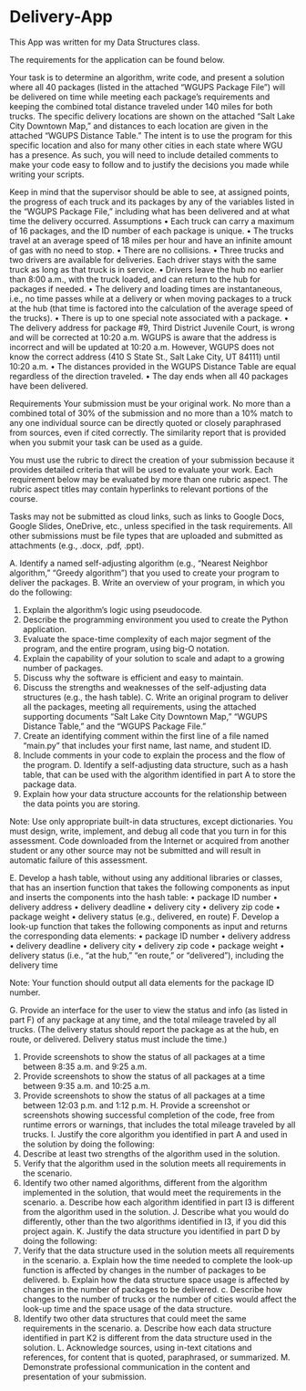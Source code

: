 # Delivery-App
This App was written for my Data Structures class.

The requirements for the application can be found below.

Your task is to determine an algorithm, write code, and present a solution where all 40 packages (listed in the attached “WGUPS Package File”) will be delivered on time while meeting each package’s requirements and keeping the combined total distance traveled under 140 miles for both trucks. The specific delivery locations are shown on the attached “Salt Lake City Downtown Map,” and distances to each location are given in the attached “WGUPS Distance Table.” The intent is to use the program for this specific location and also for many other cities in each state where WGU has a presence. As such, you will need to include detailed comments to make your code easy to follow and to justify the decisions you made while writing your scripts.

Keep in mind that the supervisor should be able to see, at assigned points, the progress of each truck and its packages by any of the variables listed in the “WGUPS Package File,” including what has been delivered and at what time the delivery occurred.
Assumptions
•   Each truck can carry a maximum of 16 packages, and the ID number of each package is unique.
•   The trucks travel at an average speed of 18 miles per hour and have an infinite amount of gas with no need to stop.
•   There are no collisions.
•   Three trucks and two drivers are available for deliveries. Each driver stays with the same truck as long as that truck is in service.
•   Drivers leave the hub no earlier than 8:00 a.m., with the truck loaded, and can return to the hub for packages if needed. 
•   The delivery and loading times are instantaneous, i.e., no time passes while at a delivery or when moving packages to a truck at the hub (that time is factored into the calculation of the average speed of the trucks).
•   There is up to one special note associated with a package.
•   The delivery address for package #9, Third District Juvenile Court, is wrong and will be corrected at 10:20 a.m. WGUPS is aware that the address is incorrect and will be updated at 10:20 a.m. However, WGUPS does not know the correct address (410 S State St., Salt Lake City, UT 84111) until 10:20 a.m.
•   The distances provided in the WGUPS Distance Table are equal regardless of the direction traveled.
•   The day ends when all 40 packages have been delivered.

Requirements
Your submission must be your original work. No more than a combined total of 30% of the submission and no more than a 10% match to any one individual source can be directly quoted or closely paraphrased from sources, even if cited correctly. The similarity report that is provided when you submit your task can be used as a guide.

You must use the rubric to direct the creation of your submission because it provides detailed criteria that will be used to evaluate your work. Each requirement below may be evaluated by more than one rubric aspect. The rubric aspect titles may contain hyperlinks to relevant portions of the course.

Tasks may not be submitted as cloud links, such as links to Google Docs, Google Slides, OneDrive, etc., unless specified in the task requirements. All other submissions must be file types that are uploaded and submitted as attachments (e.g., .docx, .pdf, .ppt).

A.  Identify a named self-adjusting algorithm (e.g., “Nearest Neighbor algorithm,” “Greedy algorithm”) that you used to create your program to deliver the packages.
B.  Write an overview of your program, in which you do the following:
  1.  Explain the algorithm’s logic using pseudocode.
  2.  Describe the programming environment you used to create the Python application.
  3.  Evaluate the space-time complexity of each major segment of the program, and the entire program, using big-O notation.
  4.  Explain the capability of your solution to scale and adapt to a growing number of packages.
  5.  Discuss why the software is efficient and easy to maintain.
  6.  Discuss the strengths and weaknesses of the self-adjusting data structures (e.g., the hash table).
C.  Write an original program to deliver all the packages, meeting all requirements, using the attached supporting documents “Salt Lake City Downtown Map,” “WGUPS Distance Table,” and the “WGUPS Package File.”
  1.  Create an identifying comment within the first line of a file named “main.py” that includes your first name, last name, and student ID.
  2.  Include comments in your code to explain the process and the flow of the program.
D.  Identify a self-adjusting data structure, such as a hash table, that can be used with the algorithm identified in part A to store the package data.
  1.  Explain how your data structure accounts for the relationship between the data points you are storing.

Note: Use only appropriate built-in data structures, except dictionaries. You must design, write, implement, and debug all code that you turn in for this assessment. Code downloaded from the Internet or acquired from another student or any other source may not be submitted and will result in automatic failure of this assessment.

E.  Develop a hash table, without using any additional libraries or classes, that has an insertion function that takes the following components as input and inserts the components into the hash table:
•   package ID number
•   delivery address
•   delivery deadline
•   delivery city
•   delivery zip code
•   package weight
•   delivery status (e.g., delivered, en route)
F.  Develop a look-up function that takes the following components as input and returns the corresponding data elements:
•   package ID number
•   delivery address
•   delivery deadline
•   delivery city
•   delivery zip code
•   package weight
•   delivery status (i.e., “at the hub,” “en route,” or “delivered”), including the delivery time

Note: Your function should output all data elements for the package ID number. 

G.  Provide an interface for the user to view the status and info (as listed in part F) of any package at any time, and the total mileage traveled by all trucks. (The delivery status should report the package as at the hub, en route, or delivered. Delivery status must include the time.)
  1.  Provide screenshots to show the status of all packages at a time between 8:35 a.m. and 9:25 a.m.
  2.  Provide screenshots to show the status of all packages at a time between 9:35 a.m. and 10:25 a.m.
  3.  Provide screenshots to show the status of all packages at a time between 12:03 p.m. and 1:12 p.m.
H.  Provide a screenshot or screenshots showing successful completion of the code, free from runtime errors or warnings, that includes the total mileage traveled by all trucks.
I.  Justify the core algorithm you identified in part A and used in the solution by doing the following:
  1.  Describe at least two strengths of the algorithm used in the solution.
  2.  Verify that the algorithm used in the solution meets all requirements in the scenario.
  3.  Identify two other named algorithms, different from the algorithm implemented in the solution, that would meet the requirements in the scenario.
a.  Describe how each algorithm identified in part I3 is different from the algorithm used in the solution.
J.  Describe what you would do differently, other than the two algorithms identified in I3, if you did this project again.
K.  Justify the data structure you identified in part D by doing the following:
  1.  Verify that the data structure used in the solution meets all requirements in the scenario.
a.  Explain how the time needed to complete the look-up function is affected by changes in the number of packages to be delivered.
b.  Explain how the data structure space usage is affected by changes in the number of packages to be delivered.
c.  Describe how changes to the number of trucks or the number of cities would affect the look-up time and the space usage of the data structure.
  2.  Identify two other data structures that could meet the same requirements in the scenario.
a.  Describe how each data structure identified in part K2 is different from the data structure used in the solution.
L.  Acknowledge sources, using in-text citations and references, for content that is quoted, paraphrased, or summarized.
M.  Demonstrate professional communication in the content and presentation of your submission.
